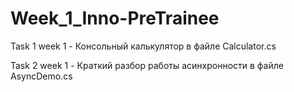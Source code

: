 # Week_1_Inno-PreTrainee

Task 1 week 1 - Консольный калькулятор в файле Calculator.cs

Task 2 week 1 - Краткий разбор работы асинхронности в файле AsyncDemo.cs
